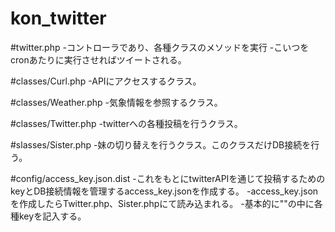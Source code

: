 kon_twitter
===========
#twitter.php
-コントローラであり、各種クラスのメソッドを実行
-こいつをcronあたりに実行させればツイートされる。

#classes/Curl.php
-APIにアクセスするクラス。

#classes/Weather.php
-気象情報を参照するクラス。

#classes/Twitter.php
-twitterへの各種投稿を行うクラス。

#slasses/Sister.php
-妹の切り替えを行うクラス。このクラスだけDB接続を行う。

#config/access_key.json.dist
-これをもとにtwitterAPIを通じて投稿するためのkeyとDB接続情報を管理するaccess_key.jsonを作成する。
-access_key.jsonを作成したらTwitter.php、Sister.phpにて読み込まれる。
-基本的に""の中に各種keyを記入する。

